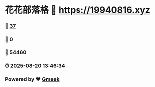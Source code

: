 # 花花部落格 :link: https://19940816.xyz 
### :page_facing_up: [37](https://19940816.xyz/tag.html) 
### :speech_balloon: 0 
### :hibiscus: 54460 
### :alarm_clock: 2025-08-20 13:46:34 
### Powered by :heart: [Gmeek](https://github.com/Meekdai/Gmeek)

